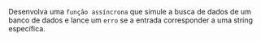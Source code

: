 Desenvolva uma `função assíncrona` que simule a busca de dados de um banco de dados e lance um `erro` se a entrada corresponder a uma string específica.
